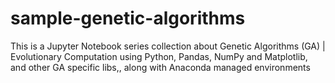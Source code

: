 # sample-genetic-algorithms
This is a Jupyter Notebook series collection about Genetic Algorithms (GA) | Evolutionary Computation using Python, Pandas, NumPy and Matplotlib, and other GA specific libs,, along with Anaconda managed environments 
